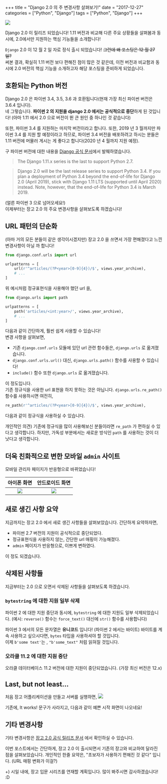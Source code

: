 +++
title = "Django 2.0 의 주 변경사항 살펴보기!"
date = "2017-12-27"
categories = ["Python", "Django"]
tags = ["Python", "Django"]
+++

![](/img/django.png)

Django 2.0 이 릴리즈 되었습니다! 1.11 버전과 비교해 다른 주요 상황들을 살펴봄과 동시에, 2.0에서만 지원하는 핵심 기능들을 소개합니다!

<!-- more --> 

`Django` 2.0 이 12 월 2 일 자로 정식 출시 되었습니다! ~~그런데 왜 포스팅은 12 월 27 일?~~  
써본 결과, 확실히 1.11 버전 보다 편해진 점이 많은 것 같은데, 이전 버전과 비교함과 동시에 2.0 버전의 핵심 기능을 소개하고자 해당 포스팅을 준비하게 되었습니다.

## 호환되는 Python 버전

Django 2.0 은 파이썬 3.4, 3.5, 3.6 과 호환됩니다(현재 가장 최신 파이썬 버전은 3.6.4 입니다).  
네 그렇습니다. **파이썬 2 의 지원을 django 2.0 에서는 공식적으로 중단**하게 된 것입니다! (아마 1.11 에서 2.0 으로 버전이 뛴 큰 원인 중 하나인 것 같습니다)

또한, 파이썬 3.4 를 지원하는 마지막 버전이라고 합니다. 또한, 2019 년 3 월까지만 파이썬 3.4 를 지원 할 예정이라고 하므로, 파이썬 3.4 버전을 배포하려고 하시는 분들은 1.11 버전에 머물러 게시는 게 좋다고 합니다(2020 년 4 월까지 지원 예정).

구 파이썬 버전에 대한 내용을 [Django 공식 문서](https://docs.djangoproject.com/en/2.0/releases/2.0/#python-compatibility)에서 발췌하였습니다.

> The Django 1.11.x series is the last to support Python 2.7.

> Django 2.0 will be the last release series to support Python 3.4. If you plan a deployment of Python 3.4 beyond the end-of-life for Django 2.0 (April 2019), stick with Django 1.11 LTS (supported until April 2020) instead. Note, however, that the end-of-life for Python 3.4 is March 2019.

(얼른 파이썬 3 으로 넘어오세요!)  
이제부터는 장고 2.0 의 주요 변경사항을 살펴보도록 하겠습니다!

## URL 패턴의 단순화

(아마 거의 모든 분들이 같은 생각이시겠지만) 장고 2.0 을 쓰면서 가장 편해졌다고 느낀 변경사항이 아닐 까 합니다!

```python
from django.conf.urls import url

urlpatterns = [
    url(r'^articles/(?P<year>[0-9]{4})/$', views.year_archive),
    # ...
]
```

위 예시처럼 정규표현식을 사용해야 했던 url 을,

```python
from django.urls import path

urlpatterns = [
    path('articles/<int:year>/', views.year_archive),
    # ...
]
```

다음과 같이 간단하게, 훨씬 쉽게 사용할 수 있습니다!  
변경 사항을 살펴보면,

* 기존 `django.conf.urls` 모듈에 있던 url 관련 함수들은, `django.urls` 로 옮겨졌습니다.
* `django.conf.urls.url()` 대신, `django.urls.path()` 함수를 사용할 수 있습니다!
* `include()` 함수 또한 `django.urls` 로 옮겨졌습니다.

이 정도입니다.  
기존 정규식을 사용한 url 표현을 하지 못하는 것은 아닙니다. `django.urls.re_path()` 함수를 사용하시면 여전히,

```python
re_path(r'^articles/(?P<year>[0-9]{4})/$', views.year_archive),
```

다음과 같이 정규식을 사용하실 수 있습니다.

개인적인 의견) 기존에 정규식을 많이 사용해보신 분들이라면 `re_path` 가 편하실 수 있다고 생각합니다. 하지만, 가독성 부분에서는 새로운 방식인 `path` 를 사용하는 것이 더 낫다고 생각합니다.

## 더욱 친화적으로 변한 모바일 `admin` 사이트

모바일 관리자 페이지가 반응형으로 바뀌었습니다!

|                      아이폰 화면                      |                     안드로이드 화면                     |
| :---------------------------------------------------: | :-----------------------------------------------------: |
| ![](/img/django-admin-mobile-iphone.png) | ![](/img/django-admin-mobile-android.png) |

## 새로 생긴 사항 요약

지금까지는 장고 2.0 에서 새로 생긴 사항들을 살펴보았습니다. 간단하게 요약하자면,

* 파이썬 2.7 버전의 지원이 공식적으로 중단되었다.
* 정규표현식을 사용하지 않는, 간단한 url 매핑이 가능해졌다.
* `admin` 페이지가 반응형으로, 이쁘게 변하였다.

이 정도 되겠습니다.

## 삭제된 사항들

지금부터는 2.0 으로 오면서 삭제된 사항들을 살펴보도록 하겠습니다.

### `bytestring` 에 대한 지원 일부 삭제

파이썬 2 에 대한 지원 중단과 동시에, `bytestring` 에 대한 지원도 일부 삭제되었습니다. (예시: `reverse()` 함수는 `force_text()` 대신에 `str()` 함수를 사용합니다)

파이썬 3 에서의 모든 문자열은 **유니코드** 입니다! (파이썬 2 에서는 바이트) 바이트를 계속 사용하고 싶으시다면, `bytes` 타입을 사용하셔야 할 것입니다.  
이제 `b'some text'`는 , `"b'some_text"` 처럼 읽혀질 것입니다.

### 오라클 11.2 에 대한 지원 중단

오라클 데이터베이스 11.2 버전에 대한 지원이 중단되었습니다. (가장 최신 버전은 12.x)

## Last, but not least...

처음 장고 어플리케이션을 만들고 서버를 실행하면,
![](/img/django-at-start.png)

기존에, It works! 문구가 사라지고, 다음과 같이 예쁜 시작 화면이 나오네요!

## 기타 변경사항

기타 변경사항은 [장고 2.0 공식 릴리즈 문서](https://docs.djangoproject.com/en/2.0/releases/2.0/) 에서 확인하실 수 있습니다.

이번 포스트에서는 간단하게, 장고 2.0 이 출시되면서 기존의 장고와 비교하여 달라진 점을 살펴보았습니다. 개인적인 한줄 요약은, "초보자가 사용하기 편해진 것 같다" 입니다. (URL 매핑 변화가 이걸?)

+) 시일 내에, 장고 입문 시리즈를 연재할 계획입니다. 많이 봐주시면 감사하겠습니다! :D